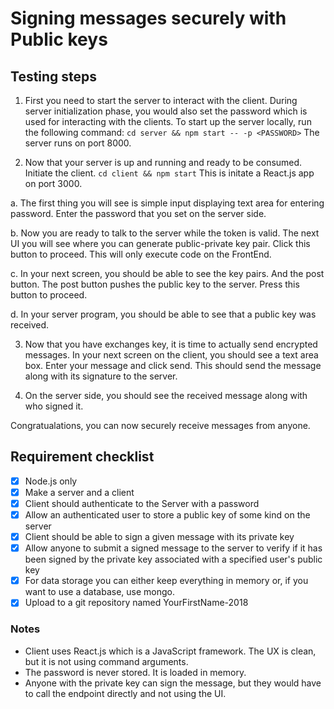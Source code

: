 # Signing messages securely with Public keys

## Testing steps

1. First you need to start the server to interact with the client. During server initialization phase, you would also set the password which is used for interacting with the clients. To start up the server locally, run the following command:
`cd server && npm start -- -p <PASSWORD>`
The server runs on port 8000.

2. Now that your server is up and running and ready to be consumed. Initiate the client.
`cd client && npm start`
This is initate a React.js app on port 3000.

a. The first thing you will see is simple input displaying text area for entering password. Enter the password that you set on the server side.

b. Now you are ready to talk to the server while the token is valid. The next UI you will see where you can generate public-private key pair. Click this button to proceed. This will only execute code on the FrontEnd.

c. In your next screen, you should be able to see the key pairs. And the post button. The post button pushes the public key to the server. Press this button to proceed.

d. In your server program, you should be able to see that a public key was received.

3. Now that you have exchanges key, it is time to actually send encrypted messages. In your next screen on the client, you should see a text area box. Enter your message and click send. This should send the message along with its signature to the server.

4. On the server side, you should see the received message along with who signed it.

Congratualations, you can now securely receive messages from anyone.

## Requirement checklist

- [x] Node.js only
- [x] Make a server and a client
- [x] Client should authenticate to the Server with a password
- [x] Allow an authenticated user to store a public key of some kind on the server
- [x] Client should be able to sign a given message with its private key
- [x] Allow anyone to submit a signed message to the server to verify if it has been signed by the private key associated with a specified user's public key
- [x] For data storage you can either keep everything in memory or, if you want to use a database, use mongo.
- [x] Upload to a git repository named YourFirstName-2018

### Notes

- Client uses React.js which is a JavaScript framework. The UX is clean, but it is not using command arguments.
- The password is never stored. It is loaded in memory.
- Anyone with the private key can sign the message, but they would have to call the endpoint directly and not using the UI.
